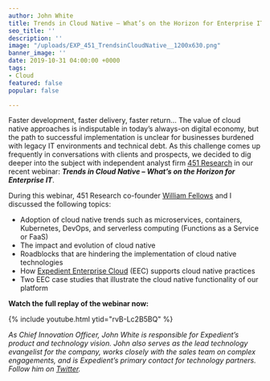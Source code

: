 ```yaml
---
author: John White
title: Trends in Cloud Native – What’s on the Horizon for Enterprise IT
seo_title: ''
description: ''
image: "/uploads/EXP_451_TrendsinCloudNative__1200x630.png"
banner_image: ''
date: 2019-10-31 04:00:00 +0000
tags:
- Cloud
featured: false
popular: false

---
```

Faster development, faster delivery, faster return… The value of cloud native approaches is indisputable in today’s always-on digital economy, but the path to successful implementation is unclear for businesses burdened with legacy IT environments and technical debt. As this challenge comes up frequently in conversations with clients and prospects, we decided to dig deeper into the subject with independent analyst firm [451 Research](https://451research.com/) in our recent webinar: **_Trends in Cloud Native – What’s on the Horizon for Enterprise IT_**.

During this webinar, 451 Research co-founder [William Fellows](https://451research.com/analyst-team/analyst/William+Fellows) and I discussed the following topics:

* Adoption of cloud native trends such as microservices, containers, Kubernetes, DevOps, and serverless computing (Functions as a Service or FaaS)
* The impact and evolution of cloud native
* Roadblocks that are hindering the implementation of cloud native technologies
* How [Expedient Enterprise Cloud](https://www.expedient.com/services/cloud/) (EEC) supports cloud native practices
* Two EEC case studies that illustrate the cloud native functionality of our platform

**Watch the full replay of the webinar now:**

{% include youtube.html ytid="rvB-Lc2B5BQ" %}

_As Chief Innovation Officer, John White is responsible for Expedient’s product and technology vision. John also serves as the lead technology evangelist for the company, works closely with the sales team on complex engagements, and is Expedient’s primary contact for technology partners. Follow him on_ [_Twitter_](https://twitter.com/johna_white)_._